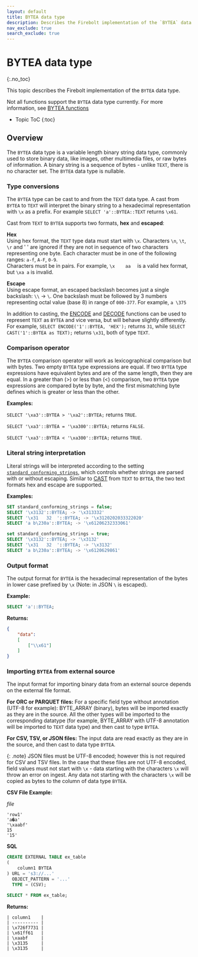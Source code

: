 ```yaml
---
layout: default
title: BYTEA data type
description: Describes the Firebolt implementation of the `BYTEA` data type
nav_exclude: true
search_exclude: true
---
```


# BYTEA data type
{:.no_toc}

This topic describes the Firebolt implementation of the `BYTEA` data type.

Not all functions support the `BYTEA` data type currently. For more information, see [BYTEA functions](./functions-reference/bytea/index.md) 

* Topic ToC
{:toc}

## Overview

The `BYTEA` data type is a variable length binary string data type, commonly used to store binary data, like images, other multimedia files, or raw bytes of information. A binary string is a sequence of bytes - unlike `TEXT`, there is no character set. The `BYTEA` data type is nullable.

### Type conversions

The `BYTEA` type can be cast to and from the `TEXT` data type. A cast from `BYTEA` to `TEXT` will interpret the binary string to a hexadecimal representation with `\x` as a prefix. For example `SELECT 'a'::BYTEA::TEXT` returns `\x61`.

Cast from `TEXT` to `BYTEA` supports two formats, **hex** and **escaped**:

**Hex**<br>
Using hex format, the `TEXT` type data must start with `\x`. Characters `\n`, `\t`, `\r` and ' ' are ignored if they are not in sequence of two characters representing one byte. Each character must be in one of the following ranges: `a-f`, `A-F`, `0-9`.<br>Characters must be in pairs. For example, `\x    aa  ` is a valid hex format, but `\xa a` is invalid.


**Escape**<br>
Using escape format, an escaped backslash becomes just a single backslash: `\\` -> `\`. One backslash must be followed by 3 numbers representing octal value (base 8) in range of `000-377`. For example, `a \375`

In addition to casting, the [ENCODE](./functions-reference/bytea/encode.md) and [DECODE](./functions-reference/bytea/decode.md) functions can be used to represent `TEXT` as `BYTEA` and vice versa, but will behave slightly differently. For example, `SELECT ENCODE('1'::BYTEA, 'HEX');` returns `31`, while `SELECT CAST('1'::BYTEA as TEXT);` returns `\x31`, both of type `TEXT`.

### Comparison operator

The `BYTEA` comparison operator will work as lexicographical comparison but with bytes. Two empty `BYTEA` type expressions are equal. If two `BYTEA` type expressions have equivalent bytes and are of the same length, then they are equal. In a greater than (>) or less than (<) comparison, two `BYTEA` type expressions are compared byte by byte, and the first mismatching byte defines which is greater or less than the other.

**Examples:**

`SELECT '\xa3'::BYTEA > '\xa2'::BYTEA;` returns `TRUE`.

`SELECT '\xa3'::BYTEA = '\xa300'::BYTEA;` returns `FALSE`.

`SELECT '\xa3'::BYTEA < '\xa300'::BYTEA;` returns `TRUE`.

### Literal string interpretation

Literal strings will be interpreted according to the setting [`standard_conforming_strings`,](../Reference/system-settings.md#enable-parsing-for-literal-strings) which controls whether strings are parsed with or without escaping.
Similar to [CAST](./functions-reference/conditional-and-miscellaneous/cast.md)  from `TEXT` to `BYTEA`, the two text formats hex and escape are supported.

**Examples:**

```sql
SET standard_conforming_strings = false;
SELECT '\x3132'::BYTEA; -> '\x313332'
SELECT '\x31   32  '::BYTEA; -> '\x3120202033322020'
SELECT 'a b\230a'::BYTEA; -> '\x61206232333061'

set standard_conforming_strings = true;
SELECT '\x3132'::BYTEA; -> '\x3132'
SELECT '\x31   32  '::BYTEA; -> '\x3132'
SELECT 'a b\230a'::BYTEA; -> '\x6120629861'
```

### Output format

The output format for `BYTEA` is the hexadecimal representation of the bytes in lower case prefixed by `\x` (Note: in JSON `\` is escaped).

**Example:**

```sql
SELECT 'a'::BYTEA;
```

**Returns:**
```json
{
    "data":
    [
        ["\\x61"]
    ]
}
```

### Importing `BYTEA` from external source

The input format for importing binary data from an external source depends on the external file format.

**For ORC or PARQUET files:** 
For a specific field type without annotation (UTF-8 for example): BYTE_ARRAY (binary), bytes will be imported exactly as they are in the source.
All the other types will be imported to the corresponding datatype (for example, BYTE_ARRAY with UTF-8 annotation will be imported to `TEXT` data type)
and then cast to type `BYTEA`.

**For CSV, TSV, or JSON files:**
The input data are read exactly as they are in the source, and then cast to data type `BYTEA`.

{: .note}
JSON files must be UTF-8 encoded; however this is not required for CSV and TSV files. In the case that these files are not UTF-8 encoded, field values must not start with `\x` - data starting with the characters `\x` will throw an error on ingest. Any data not starting with the characters `\x` will be copied as bytes to the column of data type `BYTEA`.

**CSV File Example:**

*file*
```csv
'row1'
'a�a'
'\xaabf'
15
'15'
```
**SQL**
```sql
CREATE EXTERNAL TABLE ex_table
(
    column1 BYTEA
) URL = 's3://...'
  OBJECT_PATTERN = '...'
  TYPE = (CSV);

SELECT * FROM ex_table;
```
**Returns:**
```table
| column1    |
| ---------- |
| \x726f7731 |
| \x61ff61   |
| \xaabf     |
| \x3135     |
| \x3135     |
```
